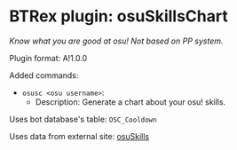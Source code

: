 # BTRex plugin: osuSkillsChart

_Know what you are good at osu! Not based on PP system._

Plugin format: A!1.0.0

Added commands:
- `osusc <osu username>`:
    - Description: Generate a chart about your osu! skills.

Uses bot database's table: `OSC_Cooldown`

Uses data from external site: <a href="https://osuskills.com">osuSkills</a>
